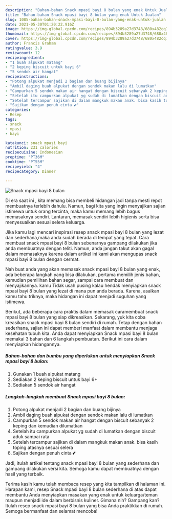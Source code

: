```yaml
---
description: "Bahan-bahan Snack mpasi bayi 8 bulan yang enak Untuk Jualan"
title: "Bahan-bahan Snack mpasi bayi 8 bulan yang enak Untuk Jualan"
slug: 1085-bahan-bahan-snack-mpasi-bayi-8-bulan-yang-enak-untuk-jualan
date: 2021-05-30T01:20:22.916Z
image: https://img-global.cpcdn.com/recipes/894b3289a27d3748/680x482cq70/snack-mpasi-bayi-8-bulan-foto-resep-utama.jpg
thumbnail: https://img-global.cpcdn.com/recipes/894b3289a27d3748/680x482cq70/snack-mpasi-bayi-8-bulan-foto-resep-utama.jpg
cover: https://img-global.cpcdn.com/recipes/894b3289a27d3748/680x482cq70/snack-mpasi-bayi-8-bulan-foto-resep-utama.jpg
author: Francis Graham
ratingvalue: 3.9
reviewcount: 12
recipeingredient:
- "1 buah alpukat matang"
- "2 keping biscuit untuk bayi 6"
- "5 sendok air hangat"
recipeinstructions:
- "Potong alpukat menjadi 2 bagian dan buang bijinya"
- "Ambil daging buah alpukat dengan sendok makan lalu di lumatkan"
- "Campurkan 5 sendok makan air hangat dengan biscuit sebanyak 2 keping dan kemudian dilumatkan"
- "Setelah itu campurkan alpukat yg sudah di lumatkan dengan biscuit aduk sampai rata"
- "Setelah tercampur sajikan di dalam mangkuk makan anak. bisa kasih toping atasnya sesuai selera"
- "Sajikan dengan penuh cinta 💕"
categories:
- Resep
tags:
- snack
- mpasi
- bayi

katakunci: snack mpasi bayi 
nutrition: 231 calories
recipecuisine: Indonesian
preptime: "PT36M"
cooktime: "PT55M"
recipeyield: "4"
recipecategory: Dinner

---
```



![Snack mpasi bayi 8 bulan](https://img-global.cpcdn.com/recipes/894b3289a27d3748/680x482cq70/snack-mpasi-bayi-8-bulan-foto-resep-utama.jpg)

Di era  saat ini , kita memang bisa membeli hidangan jadi tanpa mesti repot membuatnya terlebih dahulu. Namun, bagi kita yang ingin menyajikan sajian istimewa untuk orang tercinta, maka kamu memang lebih bagus memasaknya sendiri. Lantaran, memasak sendiri lebih higienis serta bisa menyesuaikan sesuai selera keluarga.

Jika kamu lagi mencari inspirasi resep snack mpasi bayi 8 bulan yang lezat dan sederhana,maka anda sudah berada di tempat yang tepat. Cara membuat snack mpasi bayi 8 bulan  sebenarnya gampang dilakukan jika anda membuatnya dengan teliti. Namun, anda jangan takut akan gagal dalam memasaknya 
karena dalam artikel ini kami akan mengupas snack mpasi bayi 8 bulan dengan cermat.  



Nah buat anda yang akan memasak snack mpasi bayi 8 bulan yang enak, ada beberapa langkah yang bisa dilakukan, pertama memilih jenis bahan, kemudian pemilihan bahan segar, sampai cara membuat dan menyajikannya. kamu Tidak usah pusing kalau hendak menyiapkan snack mpasi bayi 8 bulan yang lezat di mana pun anda berada. Karena, asalkan kamu  tahu triknya, maka hidangan ini dapat menjadi suguhan yang istimewa.

Berikut, ada beberapa cara praktis  dalam memasak caramembuat snack mpasi bayi 8 bulan yang siap dikreasikan. Sekarang, yuk kita coba kreasikan snack mpasi bayi 8 bulan sendiri di rumah. Tetap dengan bahan sederhana, sajian ini dapat memberi manfaat dalam membantu menjaga kesehatan tubuh kita. Anda dapat menyiapkan Snack mpasi bayi 8 bulan memakai 3 bahan dan 6 langkah pembuatan. Berikut ini cara dalam menyiapkan hidangannya.

<!--inarticleads1-->

##### Bahan-bahan dan bumbu yang diperlukan untuk menyiapkan Snack mpasi bayi 8 bulan:

1. Gunakan 1 buah alpukat matang
1. Sediakan 2 keping biscuit untuk bayi 6+
1. Sediakan 5 sendok air hangat




<!--inarticleads2-->

##### Langkah-langkah membuat Snack mpasi bayi 8 bulan:

1. Potong alpukat menjadi 2 bagian dan buang bijinya
1. Ambil daging buah alpukat dengan sendok makan lalu di lumatkan
1. Campurkan 5 sendok makan air hangat dengan biscuit sebanyak 2 keping dan kemudian dilumatkan
1. Setelah itu campurkan alpukat yg sudah di lumatkan dengan biscuit aduk sampai rata
1. Setelah tercampur sajikan di dalam mangkuk makan anak. bisa kasih toping atasnya sesuai selera
1. Sajikan dengan penuh cinta 💕




Jadi, itulah artikel tentang  snack mpasi bayi 8 bulan  yang sederhana dan gampang dilakukan versi kita. Semoga kamu dapat membuatnya dengan hasil yang terbaik. 

Terima kasih kamu telah membaca resep yang kita tampilkan di halaman ini. Harapan kami, resep  Snack mpasi bayi 8 bulan sederhana di atas dapat membantu Anda menyiapkan masakan yang enak untuk keluarga/teman maupun menjadi ide dalam berbisnis kuliner. Gimana nih? Gampang kan? Itulah resep snack mpasi bayi 8 bulan yang bisa Anda praktikkan di rumah. Semoga bermanfaat dan selamat mencoba!

